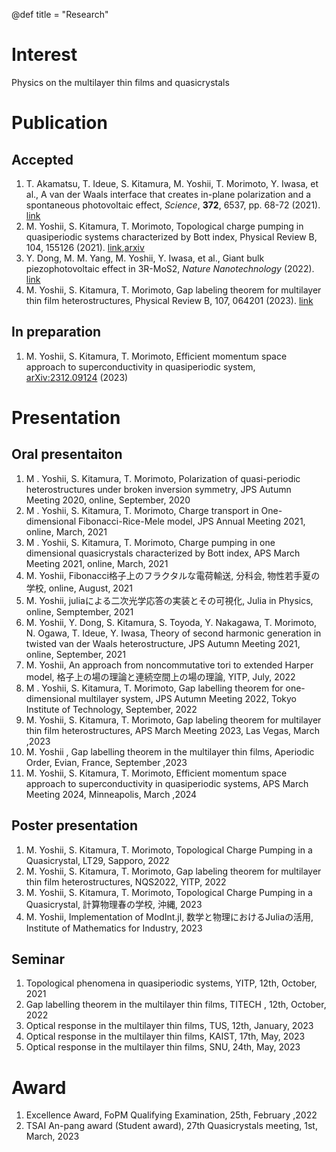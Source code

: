 @def title = "Research"


# Interest
Physics on the multilayer thin films and quasicrystals

# Publication

## Accepted
1. T. Akamatsu, T. Ideue, S. Kitamura, M. Yoshii, T. Morimoto, Y. Iwasa, et al., A van der Waals interface that creates in-plane polarization and a spontaneous photovoltaic effect, _Science_, __372__, 6537, pp. 68-72 (2021). [link](https://www.science.org/doi/abs/10.1126/science.aaz9146)
2. M. Yoshii, S. Kitamura, T. Morimoto, Topological charge pumping in quasiperiodic systems characterized by Bott index, Physical Review B, 104, 155126 (2021). [link](https://journals.aps.org/prb/abstract/10.1103/PhysRevB.104.155126),[arxiv](https://arxiv.org/abs/2105.05654)
3. Y. Dong, M. M. Yang, M. Yoshii, Y. Iwasa, et al., Giant bulk piezophotovoltaic effect in 3R-MoS2, _Nature Nanotechnology_ (2022). [link](https://www.nature.com/articles/s41565-022-01252-8)
4. M. Yoshii, S. Kitamura, T. Morimoto, Gap labeling theorem for multilayer thin film heterostructures, Physical Review B, 107, 064201 (2023). [link](https://journals.aps.org/prb/abstract/10.1103/PhysRevB.107.064201)

## In preparation
1. M. Yoshii, S. Kitamura, T. Morimoto, Efficient momentum space approach to superconductivity in quasiperiodic system, [arXiv:2312.09124](https://arxiv.org/abs/2312.09124) (2023)

# Presentation

## Oral presentaiton
1. M . Yoshii, S. Kitamura, T. Morimoto, Polarization of quasi-periodic heterostructures under broken inversion symmetry, JPS  Autumn Meeting 2020, online, September, 2020
2. M . Yoshii, S. Kitamura, T. Morimoto, Charge transport in One-dimensional Fibonacci-Rice-Mele model, JPS  Annual Meeting 2021, online, March, 2021
3. M . Yoshii, S. Kitamura, T. Morimoto, Charge pumping in one dimensional quasicrystals characterized by Bott index, APS March Meeting 2021, online, March, 2021
4. M. Yoshii, Fibonacci格子上のフラクタルな電荷輸送, 分科会, 物性若手夏の学校, online, August, 2021
5. M. Yoshii, juliaによる二次光学応答の実装とその可視化, Julia in Physics, online, Semptember, 2021
6. M. Yoshii, Y. Dong, S. Kitamura, S. Toyoda, Y. Nakagawa, T. Morimoto, N. Ogawa, T. Ideue, Y. Iwasa, Theory of second harmonic generation in twisted van der Waals heterostructure, JPS  Autumn Meeting 2021, online, September, 2021
7. M. Yoshii, An approach from noncommutative tori to extended Harper model, 格子上の場の理論と連続空間上の場の理論, YITP, July, 2022
8. M . Yoshii, S. Kitamura, T. Morimoto, Gap labelling theorem for one-dimensional multilayer system, JPS  Autumn Meeting 2022, Tokyo Institute of Technology, September, 2022
9. M. Yoshii, S. Kitamura, T. Morimoto, Gap labeling theorem for multilayer thin film heterostructures, APS March Meeting 2023, Las Vegas, March ,2023
10. M. Yoshii , Gap labelling theorem in the multilayer thin films, Aperiodic Order, Evian, France, September ,2023
11. M. Yoshii, S. Kitamura, T. Morimoto, Efficient momentum space approach to superconductivity in quasiperiodic systems, APS March Meeting 2024, Minneapolis, March ,2024


## Poster presentation
1. M. Yoshii, S. Kitamura, T. Morimoto, Topological Charge Pumping in a Quasicrystal, LT29, Sapporo, 2022
2. M. Yoshii, S. Kitamura, T. Morimoto, Gap labeling theorem for multilayer thin film heterostructures, NQS2022, YITP, 2022
3. M. Yoshii, S. Kitamura, T. Morimoto, Topological Charge Pumping in a Quasicrystal, 計算物理春の学校, 沖縄, 2023
4. M. Yoshii, Implementation of ModInt.jl, 数学と物理におけるJuliaの活用, Institute of Mathematics for Industry, 2023

## Seminar
1. Topological phenomena in quasiperiodic systems, YITP, 12th, October, 2021
2. Gap labelling theorem in the multilayer thin films, TITECH , 12th, October, 2022
3. Optical response in the multilayer thin films, TUS, 12th, January, 2023
4. Optical response in the multilayer thin films, KAIST, 17th, May, 2023
5. Optical response in the multilayer thin films, SNU, 24th, May, 2023

# Award
1. Excellence Award, FoPM Qualifying Examination, 25th, February ,2022
2. TSAI An-pang award (Student award), 27th Quasicrystals meeting, 1st, March, 2023   